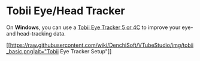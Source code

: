 # Tobii Eye/Head Tracker

On **Windows**, you can use a [Tobii Eye Tracker 5 or 4C](https://gaming.tobii.com/product/eye-tracker-5/) to improve your eye- and head-tracking data.



[[https://raw.githubusercontent.com/wiki/DenchiSoft/VTubeStudio/img/tobii_basic.png|alt="Tobii Eye Tracker Setup"]]